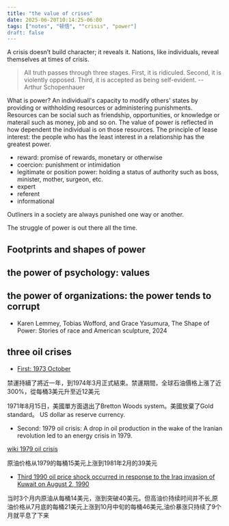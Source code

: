 ```yaml
---
title: "the value of crises"
date: 2025-06-20T10:14:25-06:00
tags: ["notes", "顿悟", ""crisis", "power"]
draft: false
---
```


A crisis doesn’t build character; it reveals it. Nations, like individuals, reveal themselves at times of crisis.

> All truth passes through three stages. First, it is ridiculed. Second, it is violently opposed. Third, it is accepted as being self-evident. -- Arthur Schopenhauer

What is power? An individuall's capacity to modify others' states by providing or withholding resources or administering punishments. Resources can be social such as friendship, opportunities, or knowledge or materail such as money, job and so on. The value of power is reflected in how dependent the individual is on those resources. The principle of lease interest: the people who has the least interest in a relationship has the greatest power.

* reward: promise of rewards, monetary or otherwise
* coercion: punishment or intimidation
* legitimate or position power: holding a status of authority such as boss, minister, mother, surgeon, etc.
* expert
* referent
* informational

Outliners in a society are always punished one way or another. 

The struggle of power is out there all the time.

## Footprints and shapes of power

## the power of psychology: values

## the power of organizations: the power tends to corrupt

* Karen Lemmey, Tobias Wofford, and Grace Yasumura, The Shape of Power: Stories of race and American sculpture, 2024

## three oil crises

* [First: 1973 October](https://en.wikipedia.org/wiki/1973_oil_crisis)

禁運持續了將近一年，到1974年3月正式結束。禁運期間，全球石油價格上漲了近300%，從每桶3美元升至近12美元

1971年8月15日，美國單方面退出了Bretton Woods system。美國放棄了Gold standard。
US dollar as reserve currency.

* Second: 1979 oil crisis: A drop in oil production in the wake of the Iranian revolution led to an energy crisis in 1979.

[wiki 1979 oil crisis](https://en.wikipedia.org/wiki/1979_oil_crisis)

原油价格从1979的每桶15美元上涨到1981年2月的39美元

* [Third 1990 oil price shock occurred in response to the Iraq invasion of Kuwait on August 2, 1990](https://en.wikipedia.org/wiki/1990_oil_price_shock)

当时3个月内原油从每桶14美元，涨到突破40美元。但高油价持续时间并不长,原油价格从7月底的每桶21美元上涨到10月中旬的每桶46美元,油价暴涨只持续了9个月就平息了下来

